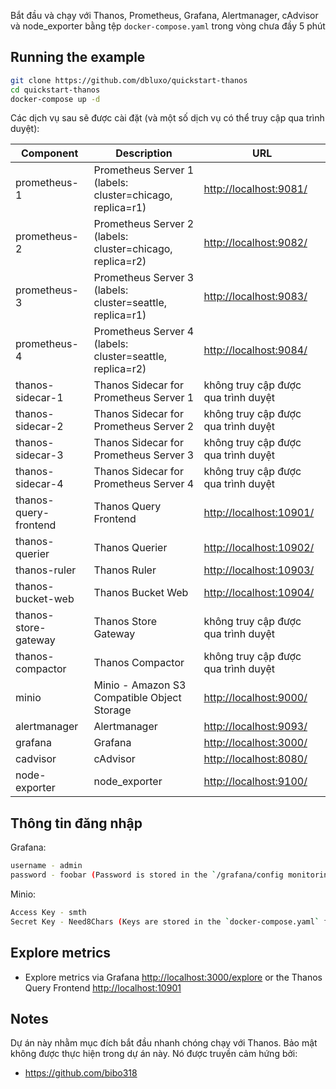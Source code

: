 Bắt đầu và chạy với Thanos, Prometheus, Grafana, Alertmanager, cAdvisor và node_exporter bằng tệp `docker-compose.yaml` trong vòng chưa đầy 5 phút
## Running the example

```bash
git clone https://github.com/dbluxo/quickstart-thanos
cd quickstart-thanos
docker-compose up -d
```

Các dịch vụ sau sẽ được cài đặt (và một số dịch vụ có thể truy cập qua trình duyệt):

| Component                     | Description                                                               | URL                           |
| -----------------------       | ------------------------------------------------------                    | ----------------------------- |
| prometheus-1                  | Prometheus Server 1 (labels: cluster=chicago, replica=r1)                 | <http://localhost:9081/>      |
| prometheus-2                  | Prometheus Server 2 (labels: cluster=chicago, replica=r2)                 | <http://localhost:9082/>      |
| prometheus-3                  | Prometheus Server 3 (labels: cluster=seattle, replica=r1)                 | <http://localhost:9083/>      |
| prometheus-4                  | Prometheus Server 4 (labels: cluster=seattle, replica=r2)                 | <http://localhost:9084/>      |
| thanos-sidecar-1              | Thanos Sidecar for Prometheus Server 1                                    | không truy cập được qua trình duyệt    |
| thanos-sidecar-2              | Thanos Sidecar for Prometheus Server 2                                    | không truy cập được qua trình duyệt    |
| thanos-sidecar-3              | Thanos Sidecar for Prometheus Server 3                                    | không truy cập được qua trình duyệt    |
| thanos-sidecar-4              | Thanos Sidecar for Prometheus Server 4                                    | không truy cập được qua trình duyệt    |
| thanos-query-frontend         | Thanos Query Frontend                                                     | <http://localhost:10901/>   		  |
| thanos-querier                | Thanos Querier                                                            | <http://localhost:10902/>     |
| thanos-ruler                  | Thanos Ruler                                                              | <http://localhost:10903/>     |
| thanos-bucket-web             | Thanos Bucket Web                                                         | <http://localhost:10904/>     |
| thanos-store-gateway          | Thanos Store Gateway                                                      | không truy cập được qua trình duyệt    |
| thanos-compactor              | Thanos Compactor                                                          | không truy cập được qua trình duyệt    |
| minio                         | Minio - Amazon S3 Compatible Object Storage                               | <http://localhost:9000/>      |
| alertmanager                  | Alertmanager                                                              | <http://localhost:9093/>      |
| grafana                       | Grafana                                                                   | <http://localhost:3000/>      |
| cadvisor                      | cAdvisor                                                                  | <http://localhost:8080/>      |
| node-exporter                 | node_exporter                                                             | <http://localhost:9100/>      |

## Thông tin đăng nhập

Grafana:

```bash
username - admin
password - foobar (Password is stored in the `/grafana/config monitoring` env file)
```
  
Minio:

```bash
Access Key - smth
Secret Key - Need8Chars (Keys are stored in the `docker-compose.yaml` file)
```

## Explore metrics

* Explore metrics via Grafana <http://localhost:3000/explore> or the Thanos Query Frontend <http://localhost:10901>

## Notes

Dự án này nhằm mục đích bắt đầu nhanh chóng chạy với Thanos. Bảo mật không được thực hiện trong dự án này. Nó được truyền cảm hứng bởi:
- <https://github.com/bibo318> 
